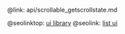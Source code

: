 @link: api/scrollable_getscrollstate.md

@seolinktop: [ui library](https://webix.com)
@seolink: [list ui](https://webix.com/widget/list/)
